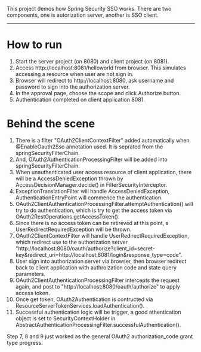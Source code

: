 This project demos how Spring Security SSO works. There are two components, one is autorization server, another is SSO client.

----------

How to run
===

1. Start the server project (on 8080) and client project (on 8081).
2. Access http://localhost:8081/helloworld from browser. This simulates accessing a resource when user are not sign in.
3. Browser will redirect to http://localhost:8080, ask username and password to sign into the authorization server. 
4. In the approval page, choose the scope and click Authorize button.
5. Authentication completed on client application 8081.


Behind the scene
===
1. There is a filter "OAuth2ClientContextFilter" added automatically when @EnableOauth2Sso annotation used. It is seprated from the springSecurityFilterChain.
2. And, OAuth2AuthenticationProcessingFilter will be added into springSecurityFilterChain.
3. When unauthenticated user access resource of client application, there will be a AccessDeniedException thrown by AccessDecisionManager.decide() in FilterSecurityInterceptor.
4. ExceptionTranslationFilter will handle AccessDeniedException, AuthenticationEntryPoint will commence the authentication.
5. OAuth2ClientAuthenticationProcessingFilter.attemptAuthentication() will try to do authentication, which is try to get the access token via OAuth2RestOperations.getAccessToken().
6. Since there is no access token can be retireved at this point, a UserRedirectRequiredException will be thrown.
7. OAuth2ClientContextFilter will handle UserRedirectRequiredException, which redirect use to the authorization server "http://localhost:8080/oauth/authorize?client_id=secret-key&redirect_uri=http://localhost:8081/login&response_type=code".
8. User sign into authorization server via browser, then browser redirect back to client application with authroization code and state query parameters.
9. OAuth2ClientAuthenticationProcessingFilter intercepts the request again, and post to "http://localhost:8080/oauth/authorize" to apply access token.
10. Once get token, OAuth2Authentication is contructed via ResourceServerTokenServices.loadAuthentication().
11. Successful authentication logic will be trigger, a good athentication object is set to SecurityContextHolder in AbstractAuthenticationProcessingFilter.successfulAuthentication().

Step 7, 8 and 9 just worked as the general OAuth2 authorization_code grant type progress.

